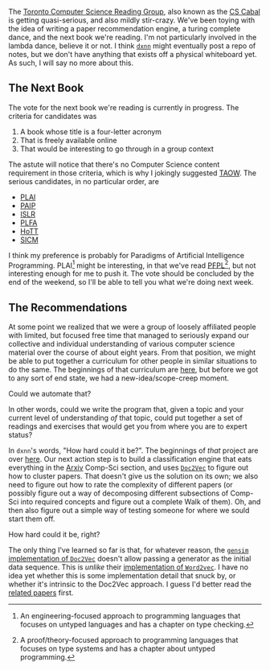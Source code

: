 The [Toronto Computer Science Reading Group](https://github.com/CompSciCabal), also known as the [CS Cabal](http://cscabal.com) is getting quasi-serious, and also mildly stir-crazy. We've been toying with the idea of writing a paper recommendation engine, a turing complete dance, and the next book we're reading. I'm not particularly involved in the lambda dance, believe it or not. I think [`dxnn`](https://github.com/dxnn) might eventually post a repo of notes, but we don't have anything that exists off a physical whiteboard yet. As such, I will say no more about this.

## The Next Book

The vote for the next book we're reading is currently in progress. The criteria for candidates was

1. A book whose title is a four-letter acronym
2. That is freely available online
3. That would be interesting to go through in a group context

The astute will notice that there's no Computer Science content requirement in those criteria, which is why I jokingly suggested [TAOW](https://www.gutenberg.org/ebooks/132). The serious candidates, in no particular order, are

- [PLAI](http://cs.brown.edu/courses/cs173/2012/book/book.pdf)
- [PAIP](https://github.com/norvig/paip-lisp)
- [ISLR](https://www-bcf.usc.edu/~gareth/ISL/)
- [PLFA](https://plfa.github.io/)
- [HoTT](https://homotopytypetheory.org/book/)
- [SICM](https://mitpress.mit.edu/books/structure-and-interpretation-classical-mechanics-second-edition)

I think my preference is probably for Paradigms of Artificial Intelligence Programming. PLAI[^an-engineering-focused] might be interesting, in that we've read [PFPL](https://www.cs.cmu.edu/~rwh/pfpl/2nded.pdf)[^a-theory-focused], but not interesting enough for me to push it. The vote should be concluded by the end of the weekend, so I'll be able to tell you what we're doing next week.

[^an-engineering-focused]: An engineering-focused approach to programming languages that focuses on untyped languages and has a chapter on type checking.
[^a-theory-focused]: A proof/theory-focused approach to programming languages that focuses on type systems and has a chapter about untyped programming.

## The Recommendations

At some point we realized that we were a group of loosely affiliated people with limited, but focused free time that managed to seriously expand our collective and individual understanding of various computer science material over the course of about eight years. From that position, we might be able to put together a curriculum for other people in similar situations to do the same. The beginnings of that curriculum are [here](https://github.com/CompSciCabal/CS-as-she-is-wrote), but before we got to any sort of end state, we had a new-idea/scope-creep moment.

Could we automate that?

In other words, could we write the program that, given a topic and your current level of understanding _of_ that topic, could put together a set of readings and exercises that would get you from where you are to expert status?

In `dxnn`'s words, "How hard could it be?". The beginnings of _that_ project are over [here](https://github.com/CompSciCabal/vellum). Our next action step is to build a classification engine that eats everything in the [Arxiv](https://arxiv.org/) Comp-Sci section, and uses [`Doc2Vec`](https://cs.stanford.edu/~quocle/paragraph_vector.pdf) to figure out how to cluster papers. That doesn't give us the solution on its own; we also need to figure out how to rate the complexity of different papers (or possibly figure out a way of decomposing different subsections of Comp-Sci into required concepts and figure out a complete Walk of them). Oh, and then also figure out a simple way of testing someone for where we sould start them off.

How hard could it be, right?

The only thing I've learned so far is that, for whatever reason, the [`gensim` implementation of `Doc2Vec`](https://radimrehurek.com/gensim/models/doc2vec.html) doesn't allow passing a generator as the initial data sequence. This is _unlike_ their [implementation of `Word2vec`](https://radimrehurek.com/gensim/models/word2vec.html). I have no idea yet whether this is some implementation detail that snuck by, or whether it's intrinsic to the Doc2Vec approach. I guess I'd better read the [related papers](https://datascience.stackexchange.com/questions/20076/word2vec-vs-sentence2vec-vs-doc2vec) first.
